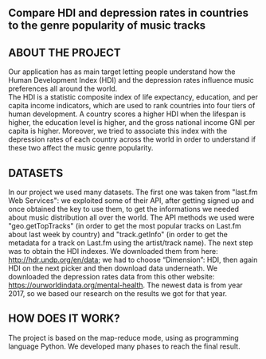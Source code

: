 ## Compare HDI and depression rates in countries to the genre popularity of music tracks


## ABOUT THE PROJECT
Our application has as main target letting people understand how the Human Development Index (HDI) and the depression rates influence music preferences all around the world.  
The HDI is a statistic composite index of life expectancy, education, and per capita income indicators, which are used to rank countries into four tiers of human development. A country scores a higher HDI when the lifespan is higher, the education level is higher, and the gross national income GNI per capita is higher. Moreover, we tried to associate this index with the depression rates of each country across the world in order to understand if these two affect the music genre popularity.


## DATASETS
In our project we used many datasets. The first one was taken from "last.fm Web Services": we exploited some of their API, after getting signed up and once obtained the key to use them, to get the informations we needed about music distribution all over the world. The API methods we used were "geo.getTopTracks" (in order to get the most popular tracks on Last.fm about last week by country) and "track.getInfo" (in order to get the metadata for a track on Last.fm using the artist/track name).
The next step was to obtain the HDI indexes. We downloaded them from here: http://hdr.undp.org/en/data; we had to choose “Dimension”: HDI, then again HDI on the next picker and then download data underneath.
We downloaded the depression rates data from this other website: https://ourworldindata.org/mental-health. The newest data is from year 2017, so we based our research on the results we got for that year.


## HOW DOES IT WORK?
The project is based on the map-reduce mode, using as programming language Python. We developed many phases to reach the final result.
